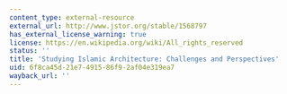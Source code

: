 ```yaml
---
content_type: external-resource
external_url: http://www.jstor.org/stable/1568797
has_external_license_warning: true
license: https://en.wikipedia.org/wiki/All_rights_reserved
status: ''
title: 'Studying Islamic Architecture: Challenges and Perspectives'
uid: 6f8ca45d-21e7-4915-86f9-2af04e319ea7
wayback_url: ''
---
```

